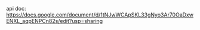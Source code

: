 api doc: https://docs.google.com/document/d/1tNJwWCApSKL33gNyo3Ar70OaDxwENXL_aqpENPCn82s/edit?usp=sharing
